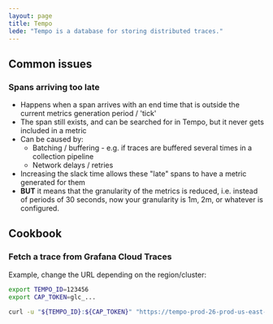 ```yaml
---
layout: page
title: Tempo
lede: "Tempo is a database for storing distributed traces."
---
```


## Common issues

### Spans arriving too late

- Happens when a span arrives with an end time that is outside the current metrics generation period / 'tick'
- The span still exists, and can be searched for in Tempo, but it never gets included in a metric
- Can be caused by:
  - Batching / buffering - e.g. if traces are buffered several times in a collection pipeline
  - Network delays / retries
- Increasing the slack time allows these "late" spans to have a metric generated for them
- **BUT** it means that the granularity of the metrics is reduced, i.e. instead of periods of 30 seconds, now your granularity is 1m, 2m, or whatever is configured.

## Cookbook

### Fetch a trace from Grafana Cloud Traces

Example, change the URL depending on the region/cluster:

```sh
export TEMPO_ID=123456
export CAP_TOKEN=glc_...

curl -u "${TEMPO_ID}:${CAP_TOKEN}" "https://tempo-prod-26-prod-us-east-2.grafana.net/tempo/api/traces/a4a4176f1c84829b1b3fe98b2236fe"
```

